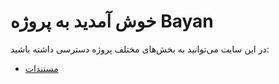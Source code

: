 # خوش آمدید به پروژه Bayan

در این سایت می‌توانید به بخش‌های مختلف پروژه دسترسی داشته باشید:

- [مستندات](docs/readme.md)
  
